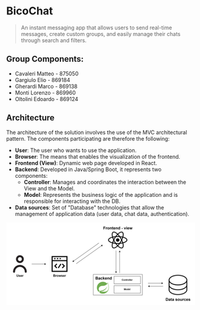# BicoChat

> An instant messaging app that allows users to send real-time messages, create custom groups, and easily manage their chats through search and filters.

## Group Components:

- Cavaleri Matteo - 875050
- Gargiulo Elio - 869184
- Gherardi Marco - 869138
- Monti Lorenzo - 869960
- Oltolini Edoardo - 869124

## Architecture

The architecture of the solution involves the use of the MVC architectural pattern. The components participating are therefore the following:

* **User**: The user who wants to use the application.
* **Browser**: The means that enables the visualization of the frontend.
* **Frontend (View)**: Dynamic web page developed in React.
* **Backend**: Developed in Java/Spring Boot, it represents two components:
    * **Controller**: Manages and coordinates the interaction between the View and the Model.
    * **Model**: Represents the business logic of the application and is responsible for interacting with the DB.
* **Data sources**: Set of "Database" technologies that allow the management of application data (user data, chat data, authentication).

![Alternative text](img/architecture.jpg)
